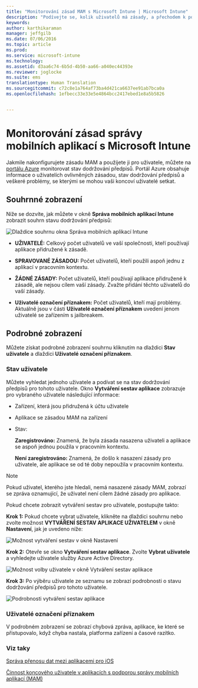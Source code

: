 ```yaml
---
title: "Monitorování zásad MAM s Microsoft Intune | Microsoft Intune"
description: "Podívejte se, kolik uživatelů má zásady, a přechodem k podrobnostem zjistěte další informace."
keywords: 
author: karthikaraman
manager: jeffgilb
ms.date: 07/06/2016
ms.topic: article
ms.prod: 
ms.service: microsoft-intune
ms.technology: 
ms.assetid: d3aa6c74-6b5d-4b50-aa66-a040ec44393e
ms.reviewer: joglocke
ms.suite: ems
translationtype: Human Translation
ms.sourcegitcommit: c72c8e1a764af73ba4d421ca6637ee91ab7bca0a
ms.openlocfilehash: 1efbecc33e33e5e4864bcc2417ebed1e8a5b5826


---
```


# Monitorování zásad správy mobilních aplikací s Microsoft Intune
Jakmile nakonfigurujete zásadu MAM a použijete ji pro uživatele, můžete na [portálu Azure](https://portal.azure.com) monitorovat stav dodržování předpisů. Portál Azure obsahuje informace o uživatelích ovlivněných zásadou, stav dodržování předpisů a veškeré problémy, se kterými se mohou vaši koncoví uživatelé setkat.
## Souhrnné zobrazení
Níže se dozvíte, jak můžete v okně **Správa mobilních aplikací Intune** zobrazit souhrn stavu dodržování předpisů:


![Dlaždice souhrnu okna Správa mobilních aplikací Intune](../media/mam-azure-portal-user-status-summary.png)

-   **UŽIVATELÉ:** Celkový počet uživatelů ve vaší společnosti, kteří používají aplikace přidružené k zásadě.

-   **SPRAVOVANÉ ZÁSADOU:** Počet uživatelů, kteří použili aspoň jednu z aplikací v pracovním kontextu.

-   **ŽÁDNÉ ZÁSADY:** Počet uživatelů, kteří používají aplikace přidružené k zásadě, ale nejsou cílem vaší zásady.  Zvažte přidání těchto uživatelů do vaší zásady.

- **Uživatelé označení příznakem:** Počet uživatelů, kteří mají problémy. Aktuálně jsou v části **Uživatelé označení příznakem** uvedení jenom uživatelé se zařízením s jailbreakem.


## Podrobné zobrazení
Můžete získat podrobné zobrazení souhrnu kliknutím na dlaždici **Stav uživatele** a dlaždici **Uživatelé označení příznakem**.

### Stav uživatele
Můžete vyhledat jednoho uživatele a podívat se na stav dodržování předpisů pro tohoto uživatele. Okno **Vytváření sestav aplikace** zobrazuje pro vybraného uživatele následující informace:
- Zařízení, která jsou přidružená k účtu uživatele
- Aplikace se zásadou MAM na zařízení
- Stav:

  **Zaregistrováno:** Znamená, že byla zásada nasazena uživateli a aplikace se aspoň jednou použila v pracovním kontextu.

  **Není zaregistrováno:** Znamená, že došlo k nasazení zásady pro uživatele, ale aplikace se od té doby nepoužila v pracovním kontextu.

>[!NOTE]
> Pokud uživatel, kterého jste hledali, nemá nasazené zásady MAM, zobrazí se zpráva oznamující, že uživatel není cílem žádné zásady pro aplikace.

Pokud chcete zobrazit vytváření sestav pro uživatele, postupujte takto:

**Krok 1:** Pokud chcete vybrat uživatele, klikněte na dlaždici souhrnu nebo zvolte možnost **VYTVÁŘENÍ SESTAV APLIKACE UŽIVATELEM** v okně **Nastavení**, jak je uvedeno níže:

![Možnost vytváření sestav v okně Nastavení](../media/mam-azure-portal-app-reporting-by-user-settings-blade.png)

**Krok 2:** Otevře se okno **Vytváření sestav aplikace**. Zvolte **Vybrat uživatele** a vyhledejte uživatele služby Azure Active Directory.

![Možnost volby uživatele v okně Vytváření sestav aplikace](../media/mam-azure-portal-app-reporting-select-user.png)

**Krok 3:** Po výběru uživatele ze seznamu se zobrazí podrobnosti o stavu dodržování předpisů pro tohoto uživatele.

![Podrobnosti vytváření sestav aplikace](../media/mam-azure-portal-app-reporting-by-user.png)
### Uživatelé označení příznakem
V podrobném zobrazení se zobrazí chybová zpráva, aplikace, ke které se přistupovalo, když chyba nastala, platforma zařízení a časové razítko.  

### Viz taky
[Správa přenosu dat mezi aplikacemi pro iOS](manage-data-transfer-between-ios-apps-with-microsoft-intune.md)

[Činnost koncového uživatele v aplikacích s podporou správy mobilních aplikací (MAM)](end-user-experience-for-mam-enabled-apps-with-microsoft-intune.md)



<!--HONumber=Jul16_HO3-->


